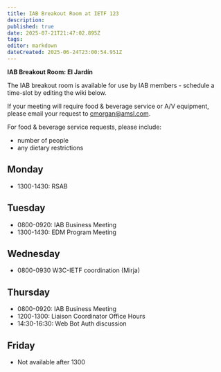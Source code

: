```yaml
---
title: IAB Breakout Room at IETF 123
description: 
published: true
date: 2025-07-21T21:47:02.895Z
tags: 
editor: markdown
dateCreated: 2025-06-24T23:00:54.951Z
---
```


**IAB Breakout Room: El Jardín**

The IAB breakout room is available for use by IAB members -  schedule a time-slot by editing the wiki below.  

If your meeting will require food & beverage service or A/V equipment, please email your request to cmorgan@amsl.com. 

For food & beverage service requests, please include:

* number of people
* any dietary restrictions


## Monday 

* 1300-1430: RSAB

## Tuesday 

* 0800-0920: IAB Business Meeting
* 1300-1430: EDM Program Meeting


## Wednesday 

* 0800-0930 W3C-IETF coordination (Mirja)


## Thursday 

* 0800-0920: IAB Business Meeting
* 1200-1300: Liaison Coordinator Office Hours
* 14:30-16:30: Web Bot Auth discussion


## Friday 

* Not available after 1300
